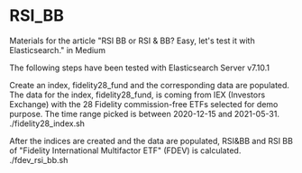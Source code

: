 # RSI_BB
Materials for the article "RSI BB or RSI &amp; BB? Easy, let's test it with Elasticsearch." in Medium

The following steps have been tested with Elasticsearch Server v7.10.1

Create an index, fidelity28_fund and the corresponding data are populated. The data for the index, fidelity28_fund, is coming from IEX (Investors Exchange) with the 28 Fidelity commission-free ETFs selected for demo purpose. The time range picked is between 2020-12-15 and 2021-05-31.
./fidelity28_index.sh

After the indices are created and the data are populated, RSI&BB and RSI BB of "Fidelity International Multifactor ETF" (FDEV) is calculated.
./fdev_rsi_bb.sh
